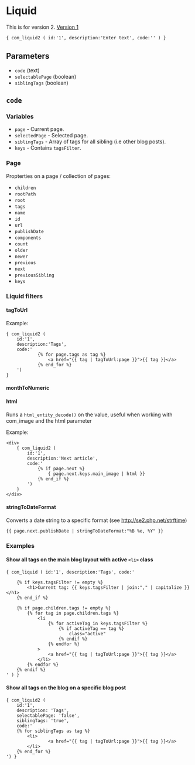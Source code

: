 # Liquid

This is for version 2. [Version 1](legacy/liquid1.md)

```xml
{ com_liquid2 ( id:'1', description:'Enter text', code:'' ) }
```

## Parameters

* `code` (text)
* `selectablePage` (boolean)
* `siblingTags` (boolean)

## `code`

### Variables

* `page` - Current page.
* `selectedPage` - Selected page.
* `siblingTags` - Array of tags for all sibling (i.e other blog posts).
* `keys` - Contains `tagsFilter`.

### Page

Propterties on a page / collection of pages:

* `children`
* `rootPath`
* `root`
* `tags`
* `name`
* `id`
* `url`
* `publishDate`
* `components`
* `count`
* `older`
* `newer`
* `previous`
* `next`
* `previousSibling`
* `keys`

### Liquid filters

#### tagToUrl

Example:

```
{ com_liquid2 (
	id:'1', 
	description:'Tags', 
	code:'
	    	{% for page.tags as tag %}
    			<a href="{{ tag | tagToUrl:page }}">{{ tag }}</a>
    		{% end_for %}
	')
}
```


#### monthToNumeric


#### html

Runs a `html_entity_decode()` on the value, useful when working with com_image and the html parameter

Example:
```
<div>
	{ com_liquid2 (
		id:'1', 
		description:'Next article', 
		code:'
			{% if page.next %}
				{ page.next.keys.main_image | html }}
			{% end_if %}
		')
	}
</div>
```

#### stringToDateFormat

Converts a date string to a specific format (see http://se2.php.net/strftime)

```
{{ page.next.publishDate | stringToDateFormat:"%B %e, %Y" }}
```


### Examples


#### Show all tags on the main blog layout with active `<li>` class

```
{ com_liquid ( id:'1', description:'Tags', code:'

	{% if keys.tagsFilter != empty %}
		<h1>Current tag: {{ keys.tagsFilter | join:"," | capitalize }}</h1>
	{% end_if %}

    {% if page.children.tags != empty %}
        {% for tag in page.children.tags %}
            <li
                {% for activeTag in keys.tagsFilter %}
                    {% if activeTag == tag %}
                        class="active"
                    {% endif %}
                {% endfor %}
            >
                <a href="{{ tag | tagToUrl:page }}">{{ tag }}</a>
            </li>
        {% endfor %}
    {% endif %}
' ) }
```


#### Show all tags on the blog on a specific blog post

```
{ com_liquid2 (
    id:'1', 
    description: 'Tags', 
    selectablePage: 'false', 
    siblingTags: 'true',
    code:'
	{% for siblingTags as tag %}
		<li>
    			<a href="{{ tag | tagToUrl:page }}">{{ tag }}</a>
		</li>
	{% end_for %}
') }
```

